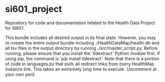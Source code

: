 si601_project
=============

Repository for code and documentation related to the Health Data Project for SI601.

This bundle includes all desired output in its final state.  However, you may re-create the entire output bundle including
./HealthDataMap/health.db and all tsv files in the output directory by running ./src/master_script.py.  Before running, please
ensure that you install the 'tldextract' Python module first.  If using pip, the command is 'pip install tldextract'.
Note that there is a portion of code in languages.py that pulls all redirect links from every HealthMap instance link.  This
takes an extremely long time to execute.  Uncomment at your own peril. 